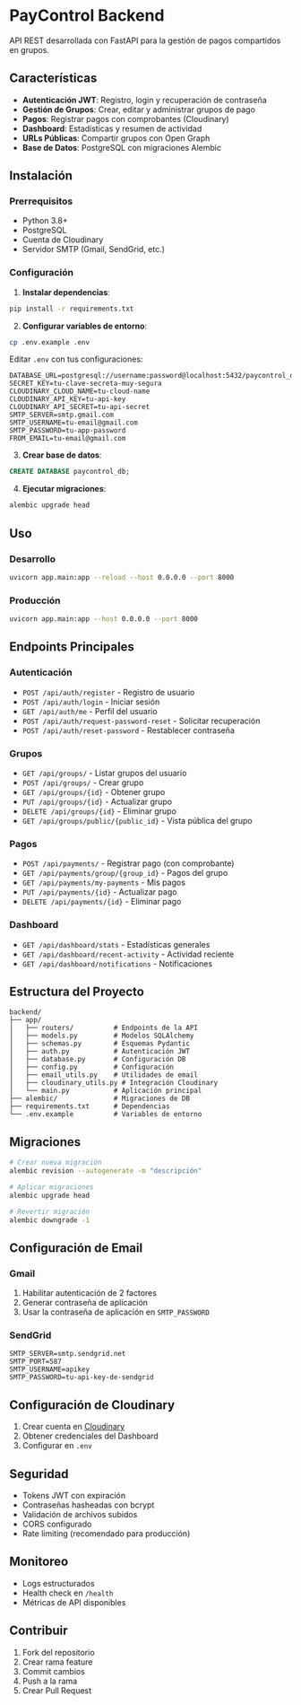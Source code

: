 # PayControl Backend

API REST desarrollada con FastAPI para la gestión de pagos compartidos en grupos.

## Características

- **Autenticación JWT**: Registro, login y recuperación de contraseña
- **Gestión de Grupos**: Crear, editar y administrar grupos de pago
- **Pagos**: Registrar pagos con comprobantes (Cloudinary)
- **Dashboard**: Estadísticas y resumen de actividad
- **URLs Públicas**: Compartir grupos con Open Graph
- **Base de Datos**: PostgreSQL con migraciones Alembic

## Instalación

### Prerrequisitos

- Python 3.8+
- PostgreSQL
- Cuenta de Cloudinary
- Servidor SMTP (Gmail, SendGrid, etc.)

### Configuración

1. **Instalar dependencias**:
```bash
pip install -r requirements.txt
```

2. **Configurar variables de entorno**:
```bash
cp .env.example .env
```

Editar `.env` con tus configuraciones:
```env
DATABASE_URL=postgresql://username:password@localhost:5432/paycontrol_db
SECRET_KEY=tu-clave-secreta-muy-segura
CLOUDINARY_CLOUD_NAME=tu-cloud-name
CLOUDINARY_API_KEY=tu-api-key
CLOUDINARY_API_SECRET=tu-api-secret
SMTP_SERVER=smtp.gmail.com
SMTP_USERNAME=tu-email@gmail.com
SMTP_PASSWORD=tu-app-password
FROM_EMAIL=tu-email@gmail.com
```

3. **Crear base de datos**:
```sql
CREATE DATABASE paycontrol_db;
```

4. **Ejecutar migraciones**:
```bash
alembic upgrade head
```

## Uso

### Desarrollo
```bash
uvicorn app.main:app --reload --host 0.0.0.0 --port 8000
```

### Producción
```bash
uvicorn app.main:app --host 0.0.0.0 --port 8000
```

## Endpoints Principales

### Autenticación
- `POST /api/auth/register` - Registro de usuario
- `POST /api/auth/login` - Iniciar sesión
- `GET /api/auth/me` - Perfil del usuario
- `POST /api/auth/request-password-reset` - Solicitar recuperación
- `POST /api/auth/reset-password` - Restablecer contraseña

### Grupos
- `GET /api/groups/` - Listar grupos del usuario
- `POST /api/groups/` - Crear grupo
- `GET /api/groups/{id}` - Obtener grupo
- `PUT /api/groups/{id}` - Actualizar grupo
- `DELETE /api/groups/{id}` - Eliminar grupo
- `GET /api/groups/public/{public_id}` - Vista pública del grupo

### Pagos
- `POST /api/payments/` - Registrar pago (con comprobante)
- `GET /api/payments/group/{group_id}` - Pagos del grupo
- `GET /api/payments/my-payments` - Mis pagos
- `PUT /api/payments/{id}` - Actualizar pago
- `DELETE /api/payments/{id}` - Eliminar pago

### Dashboard
- `GET /api/dashboard/stats` - Estadísticas generales
- `GET /api/dashboard/recent-activity` - Actividad reciente
- `GET /api/dashboard/notifications` - Notificaciones

## Estructura del Proyecto

```
backend/
├── app/
│   ├── routers/          # Endpoints de la API
│   ├── models.py         # Modelos SQLAlchemy
│   ├── schemas.py        # Esquemas Pydantic
│   ├── auth.py           # Autenticación JWT
│   ├── database.py       # Configuración DB
│   ├── config.py         # Configuración
│   ├── email_utils.py    # Utilidades de email
│   ├── cloudinary_utils.py # Integración Cloudinary
│   └── main.py           # Aplicación principal
├── alembic/              # Migraciones de DB
├── requirements.txt      # Dependencias
└── .env.example          # Variables de entorno
```

## Migraciones

```bash
# Crear nueva migración
alembic revision --autogenerate -m "descripción"

# Aplicar migraciones
alembic upgrade head

# Revertir migración
alembic downgrade -1
```

## Configuración de Email

### Gmail
1. Habilitar autenticación de 2 factores
2. Generar contraseña de aplicación
3. Usar la contraseña de aplicación en `SMTP_PASSWORD`

### SendGrid
```env
SMTP_SERVER=smtp.sendgrid.net
SMTP_PORT=587
SMTP_USERNAME=apikey
SMTP_PASSWORD=tu-api-key-de-sendgrid
```

## Configuración de Cloudinary

1. Crear cuenta en [Cloudinary](https://cloudinary.com/)
2. Obtener credenciales del Dashboard
3. Configurar en `.env`

## Seguridad

- Tokens JWT con expiración
- Contraseñas hasheadas con bcrypt
- Validación de archivos subidos
- CORS configurado
- Rate limiting (recomendado para producción)

## Monitoreo

- Logs estructurados
- Health check en `/health`
- Métricas de API disponibles

## Contribuir

1. Fork del repositorio
2. Crear rama feature
3. Commit cambios
4. Push a la rama
5. Crear Pull Request